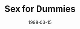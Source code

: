 ---
layout: message
category: message
series: "Life for Dummies"
title: "Sex for Dummies"
date: 1998-03-15
audio-description: "An easy-to-understand handbook for some everyday life topics. "
audio: ""
audio-title: "Sex for Dummies"
audio-duration: ":"
---